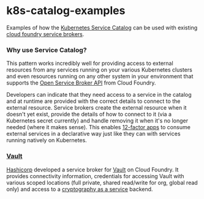 # k8s-catalog-examples
Examples of how the 
[Kubernetes Service Catalog](https://github.com/kubernetes-incubator/service-catalog)
can be used with existing
[cloud foundry service brokers](https://docs.cloudfoundry.org/services/examples.html). 

### Why use Service Catalog?
This pattern works incredibly well for providing access to external resources
from any services running on your various Kubernetes clusters and even resources
running on any other system in your environment that supports the
[Open Service Broker API](https://github.com/openservicebrokerapi/servicebroker)
from Cloud Foundry.

Developers can indicate that they need access to a service in the catalog and
at runtime are provided with the correct details to connect to the external resource.
Service brokers create the external resource when it doesn't yet exist, provide the
details of how to connect to it (via a Kubernetes secret currently) and handle
removing it when it's no longer needed (where it makes sense). This enables
[12-factor apps](https://12factor.net/) to consume external services in a declarative
way just like they can with services running natively on Kubernetes.

### [Vault](vault)
[Hashicorp](https://www.hashicorp.com/) developed a service broker for
[Vault](https://www.vaultproject.io/) on Cloud Foundry. It provides connectivity
information, credentials for accessing Vault with various scoped locations (full private,
shared read/write for org, global read only) and access to a
[cryptography as a service](https://www.vaultproject.io/docs/secrets/transit/) backend.